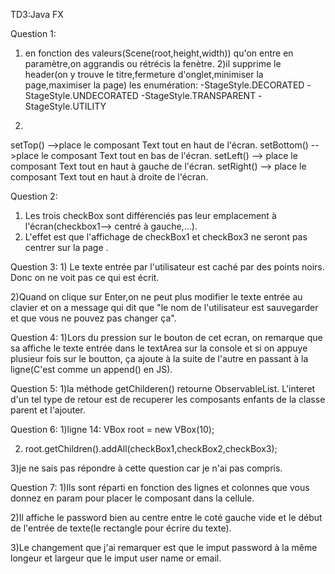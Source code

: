 TD3:Java FX

Question 1:

1) en fonction des valeurs(Scene(root,height,width)) qu'on entre en paramètre,on aggrandis ou rétrécis la fenètre.
2)il supprime le header(on y trouve le titre,fermeture d'onglet,minimiser la page,maximiser la page)
   les enumération:
-StageStyle.DECORATED
-StageStyle.UNDECORATED
-StageStyle.TRANSPARENT
-StageStyle.UTILITY

3)
setTop() -->place le composant Text tout en haut de l'écran.
setBottom() -->place le composant Text tout en bas de l'écran.
setLeft() --> place le composant Text tout en haut à gauche de l'écran.
setRight() --> place le composant Text tout en haut à droite de l'écran. 


Question 2:
1) Les trois checkBox sont différenciés pas leur emplacement à l'écran(checkbox1--> centré à gauche,...).
2) L'effet est que l'affichage de checkBox1 et checkBox3 ne seront pas centrer sur la page .



Question 3:
1)
Le texte entrée par l'utilisateur est caché par des points noirs. Donc on ne voit pas ce qui est écrit.

2)Quand on clique sur Enter,on ne peut plus modifier le texte entrée au clavier et on a message qui dit que "le nom de l'utilisateur est sauvegarder
et que vous ne pouvez pas changer ça".


Question 4:
1)Lors du pression sur le bouton de cet ecran, on remarque que sa affiche le 
texte entrée dans le textArea sur la console et si on appuye plusieur fois sur le boutton, ça ajoute à la suite de l'autre en passant à la ligne(C'est comme un append() en JS).

Question 5:
1)la méthode getChilderen() retourne ObservableList<Node>.
L'interet d'un tel type de retour est de recuperer les composants enfants de la classe parent et l'ajouter.

Question 6:
1)ligne 14: VBox root = new VBox(10);

2) root.getChildren().addAll(checkBox1,checkBox2,checkBox3);

3)je ne sais pas répondre à cette question car je n'ai pas compris.





Question 7:
1)Ils sont réparti en fonction des lignes et colonnes que vous donnez en param
 pour placer le composant dans la cellule.

2)Il affiche le password bien au centre entre le coté gauche vide et le début de l'entrée de texte(le rectangle pour écrire du texte). 

3)Le changement que j'ai remarquer est que le imput password à la même longeur et largeur que le imput user name or email.







  